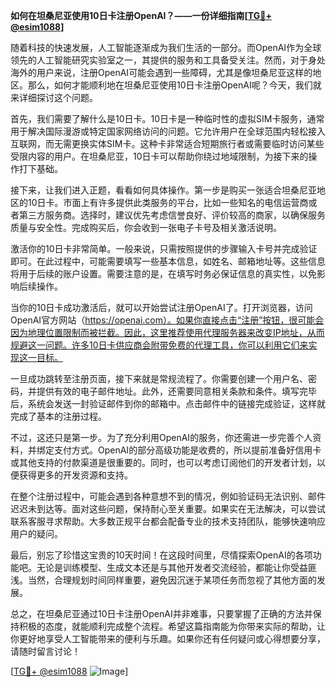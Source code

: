 **如何在坦桑尼亚使用10日卡注册OpenAI？——一份详细指南[[TG💪+ @esim1088](https://t.me/s/esim1088)]**

随着科技的快速发展，人工智能逐渐成为我们生活的一部分。而OpenAI作为全球领先的人工智能研究实验室之一，其提供的服务和工具备受关注。然而，对于身处海外的用户来说，注册OpenAI可能会遇到一些障碍，尤其是像坦桑尼亚这样的地区。那么，如何才能顺利地在坦桑尼亚使用10日卡注册OpenAI呢？今天，我们就来详细探讨这个问题。

首先，我们需要了解什么是10日卡。10日卡是一种临时性的虚拟SIM卡服务，通常用于解决国际漫游或特定国家网络访问的问题。它允许用户在全球范围内轻松接入互联网，而无需更换实体SIM卡。这种卡非常适合短期旅行者或需要临时访问某些受限内容的用户。在坦桑尼亚，10日卡可以帮助你绕过地域限制，为接下来的操作打下基础。

接下来，让我们进入正题，看看如何具体操作。第一步是购买一张适合坦桑尼亚地区的10日卡。市面上有许多提供此类服务的平台，比如一些知名的电信运营商或者第三方服务商。选择时，建议优先考虑信誉良好、评价较高的商家，以确保服务质量与安全性。完成购买后，你会收到一张电子卡号及相关激活说明。

激活你的10日卡非常简单。一般来说，只需按照提供的步骤输入卡号并完成验证即可。在此过程中，可能需要填写一些基本信息，如姓名、邮箱地址等。这些信息将用于后续的账户设置。需要注意的是，在填写时务必保证信息的真实性，以免影响后续操作。

当你的10日卡成功激活后，就可以开始尝试注册OpenAI了。打开浏览器，访问OpenAI官方网站（https://openai.com）。如果你直接点击“注册”按钮，很可能会因为地理位置限制而被拦截。因此，这里推荐使用代理服务器来改变IP地址，从而规避这一问题。许多10日卡供应商会附带免费的代理工具，你可以利用它们来实现这一目标。

一旦成功跳转至注册页面，接下来就是常规流程了。你需要创建一个用户名、密码，并提供有效的电子邮件地址。此外，还需要同意相关条款和条件。填写完毕后，系统会发送一封验证邮件到你的邮箱中。点击邮件中的链接完成验证，这样就完成了基本的注册过程。

不过，这还只是第一步。为了充分利用OpenAI的服务，你还需进一步完善个人资料，并绑定支付方式。OpenAI的部分高级功能是收费的，所以提前准备好信用卡或其他支持的付款渠道是很重要的。同时，也可以考虑订阅他们的开发者计划，以便获得更多的开发资源和支持。

在整个注册过程中，可能会遇到各种意想不到的情况，例如验证码无法识别、邮件迟迟未到达等。面对这些问题，保持耐心至关重要。如果实在无法解决，可以尝试联系客服寻求帮助。大多数正规平台都会配备专业的技术支持团队，能够快速响应用户的疑问。

最后，别忘了珍惜这宝贵的10天时间！在这段时间里，尽情探索OpenAI的各项功能吧。无论是训练模型、生成文本还是与其他开发者交流经验，都能让你受益匪浅。当然，合理规划时间同样重要，避免因沉迷于某项任务而忽视了其他方面的发展。

总之，在坦桑尼亚通过10日卡注册OpenAI并非难事，只要掌握了正确的方法并保持积极的态度，就能顺利完成整个流程。希望这篇指南能为你带来实际的帮助，让你更好地享受人工智能带来的便利与乐趣。如果你还有任何疑问或心得想要分享，请随时留言讨论！

[[TG💪+ @esim1088](https://t.me/s/esim1088) ![Image](https://i.postimg.cc/4NQfJmqS/Snipaste-2025-05-13-00-14-12.png)]